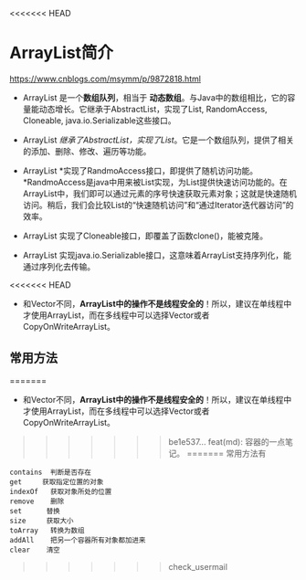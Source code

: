 <<<<<<< HEAD
# **ArrayList简介**

https://www.cnblogs.com/msymm/p/9872818.html

-   ArrayList 是一个**数组队列**，相当于 **动态数组**。与Java中的数组相比，它的容量能动态增长。它继承于AbstractList，实现了List, RandomAccess, Cloneable, java.io.Serializable这些接口。
-   ArrayList *继承了AbstractList，实现了List*。它是一个数组队列，提供了相关的添加、删除、修改、遍历等功能。  


-   ArrayList *实现了RandmoAccess接口，即提供了随机访问功能。*RandmoAccess是java中用来被List实现，为List提供快速访问功能的。在ArrayList中，我们即可以通过元素的序号快速获取元素对象；这就是快速随机访问。稍后，我们会比较List的“快速随机访问”和“通过Iterator迭代器访问”的效率。
-   ArrayList 实现了Cloneable接口，即覆盖了函数clone()，能被克隆。
-   ArrayList 实现java.io.Serializable接口，这意味着ArrayList支持序列化，能通过序列化去传输。



<<<<<<< HEAD
-   和Vector不同，**ArrayList中的操作不是线程安全的**！所以，建议在单线程中才使用ArrayList，而在多线程中可以选择Vector或者CopyOnWriteArrayList。





## 常用方法

=======
-   和Vector不同，**ArrayList中的操作不是线程安全的**！所以，建议在单线程中才使用ArrayList，而在多线程中可以选择Vector或者CopyOnWriteArrayList。
>>>>>>> be1e537... feat(md): 容器的一点笔记。
=======
常用方法有

```
contains  判断是否存在
get     获取指定位置的对象  
indexOf   获取对象所处的位置  
remove    删除 
set      替换 
size     获取大小   
toArray   转换为数组  
addAll    把另一个容器所有对象都加进来 
clear    清空 
```
>>>>>>> check_usermail
